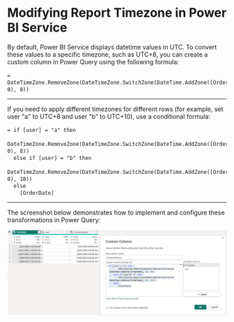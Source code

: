 # Modifying Report Timezone in Power BI Service

By default, Power BI Service displays datetime values in UTC. To convert these values to a specific timezone, such as UTC+8, you can create a custom column in Power Query using the following formula:

```powerquery
= DateTimeZone.RemoveZone(DateTimeZone.SwitchZone(DateTime.AddZone([OrderDate], 0), 8))
```

---

If you need to apply different timezones for different rows (for example, set user "a" to UTC+8 and user "b" to UTC+10), use a conditional formula:

```powerquery
= if [user] = "a" then
    DateTimeZone.RemoveZone(DateTimeZone.SwitchZone(DateTime.AddZone([OrderDate], 0), 8))
  else if [user] = "b" then
    DateTimeZone.RemoveZone(DateTimeZone.SwitchZone(DateTime.AddZone([OrderDate], 0), 10))
  else
    [OrderDate]
```

---

The screenshot below demonstrates how to implement and configure these transformations in Power Query:

![Custom timezone transformation in Power Query](../Image/Image19.png)
